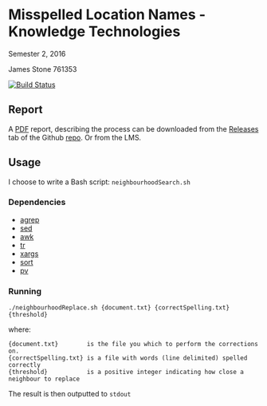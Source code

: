 # Misspelled Location Names - Knowledge Technologies
Semester 2, 2016

James Stone 761353

[![Build Status](https://travis-ci.com/jamesmstone/Knowledge-Technologies-Project-1.svg?token=p8yLcFuVj6kMWC4pZF7s&branch=master)](https://travis-ci.com/jamesmstone/Knowledge-Technologies-Project-1)

## Report
A [PDF](https://github.com/jamesmstone/Knowledge-Technologies-Project-1/releases/latest) report, describing the process can be downloaded from the [Releases](https://github.com/jamesmstone/Knowledge-Technologies-Project-1/releases/latest) tab of the Github [repo](https://github.com/jamesmstone/Knowledge-Technologies-Project-1). Or from the LMS.

## Usage
I choose to write a Bash script: `neighbourhoodSearch.sh`

### Dependencies
- [agrep](https://en.wikipedia.org/wiki/agrep)
- [sed](https://en.wikipedia.org/wiki/Sed)
- [awk](https://en.wikipedia.org/wiki/Awk)
- [tr](https://en.wikipedia.org/wiki/Tr_(Unix))
- [xargs](https://en.wikipedia.org/wiki/xargs)
- [sort](https://en.wikipedia.org/wiki/Sort_(Unix))
- [pv](http://linux.die.net/man/1/pv)

### Running
`./neighbourhoodReplace.sh {document.txt} {correctSpelling.txt} {threshold}`

where:
```
{document.txt}        is the file you which to perform the corrections on.
{correctSpelling.txt} is a file with words (line delimited) spelled correctly
{threshold}           is a positive integer indicating how close a neighbour to replace
```

The result is then outputted to `stdout`
